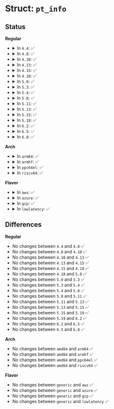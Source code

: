 # Struct: <code>pt_info</code>

## Status
<b>Regular</b>
<ul>
<li>
<details>
<summary>In <code>4.4</code>: ✅</summary>

```c
struct pt_info {
    s32 pi_nblocks;
    u32 pi_blkoff;
};
```
</details>
</li>
<li>
<details>
<summary>In <code>4.8</code>: ✅</summary>

```c
struct pt_info {
    s32 pi_nblocks;
    u32 pi_blkoff;
};
```
</details>
</li>
<li>
<details>
<summary>In <code>4.10</code>: ✅</summary>

```c
struct pt_info {
    s32 pi_nblocks;
    u32 pi_blkoff;
};
```
</details>
</li>
<li>
<details>
<summary>In <code>4.13</code>: ✅</summary>

```c
struct pt_info {
    s32 pi_nblocks;
    u32 pi_blkoff;
};
```
</details>
</li>
<li>
<details>
<summary>In <code>4.15</code>: ✅</summary>

```c
struct pt_info {
    s32 pi_nblocks;
    u32 pi_blkoff;
};
```
</details>
</li>
<li>
<details>
<summary>In <code>4.18</code>: ✅</summary>

```c
struct pt_info {
    s32 pi_nblocks;
    u32 pi_blkoff;
};
```
</details>
</li>
<li>
<details>
<summary>In <code>5.0</code>: ✅</summary>

```c
struct pt_info {
    s32 pi_nblocks;
    u32 pi_blkoff;
};
```
</details>
</li>
<li>
<details>
<summary>In <code>5.3</code>: ✅</summary>

```c
struct pt_info {
    s32 pi_nblocks;
    u32 pi_blkoff;
};
```
</details>
</li>
<li>
<details>
<summary>In <code>5.4</code>: ✅</summary>

```c
struct pt_info {
    s32 pi_nblocks;
    u32 pi_blkoff;
};
```
</details>
</li>
<li>
<details>
<summary>In <code>5.8</code>: ✅</summary>

```c
struct pt_info {
    s32 pi_nblocks;
    u32 pi_blkoff;
};
```
</details>
</li>
<li>
<details>
<summary>In <code>5.11</code>: ✅</summary>

```c
struct pt_info {
    s32 pi_nblocks;
    u32 pi_blkoff;
};
```
</details>
</li>
<li>
<details>
<summary>In <code>5.13</code>: ✅</summary>

```c
struct pt_info {
    s32 pi_nblocks;
    u32 pi_blkoff;
};
```
</details>
</li>
<li>
<details>
<summary>In <code>5.15</code>: ✅</summary>

```c
struct pt_info {
    s32 pi_nblocks;
    u32 pi_blkoff;
};
```
</details>
</li>
<li>
<details>
<summary>In <code>5.19</code>: ✅</summary>

```c
struct pt_info {
    s32 pi_nblocks;
    u32 pi_blkoff;
};
```
</details>
</li>
<li>
<details>
<summary>In <code>6.2</code>: ✅</summary>

```c
struct pt_info {
    s32 pi_nblocks;
    u32 pi_blkoff;
};
```
</details>
</li>
<li>
<details>
<summary>In <code>6.5</code>: ✅</summary>

```c
struct pt_info {
    s32 pi_nblocks;
    u32 pi_blkoff;
};
```
</details>
</li>
<li>
<details>
<summary>In <code>6.8</code>: ✅</summary>

```c
struct pt_info {
    s32 pi_nblocks;
    u32 pi_blkoff;
};
```
</details>
</li>
</ul>
<b>Arch</b>
<ul>
<li>
<details>
<summary>In <code>arm64</code>: ✅</summary>

```c
struct pt_info {
    s32 pi_nblocks;
    u32 pi_blkoff;
};
```
</details>
</li>
<li>
<details>
<summary>In <code>armhf</code>: ✅</summary>

```c
struct pt_info {
    s32 pi_nblocks;
    u32 pi_blkoff;
};
```
</details>
</li>
<li>
<details>
<summary>In <code>ppc64el</code>: ✅</summary>

```c
struct pt_info {
    s32 pi_nblocks;
    u32 pi_blkoff;
};
```
</details>
</li>
<li>
<details>
<summary>In <code>riscv64</code>: ✅</summary>

```c
struct pt_info {
    s32 pi_nblocks;
    u32 pi_blkoff;
};
```
</details>
</li>
</ul>
<b>Flavor</b>
<ul>
<li>
<details>
<summary>In <code>aws</code>: ✅</summary>

```c
struct pt_info {
    s32 pi_nblocks;
    u32 pi_blkoff;
};
```
</details>
</li>
<li>
<details>
<summary>In <code>azure</code>: ✅</summary>

```c
struct pt_info {
    s32 pi_nblocks;
    u32 pi_blkoff;
};
```
</details>
</li>
<li>
<details>
<summary>In <code>gcp</code>: ✅</summary>

```c
struct pt_info {
    s32 pi_nblocks;
    u32 pi_blkoff;
};
```
</details>
</li>
<li>
<details>
<summary>In <code>lowlatency</code>: ✅</summary>

```c
struct pt_info {
    s32 pi_nblocks;
    u32 pi_blkoff;
};
```
</details>
</li>
</ul>

## Differences
<b>Regular</b>
<ul>
<li>
No changes between <code>4.4</code> and <code>4.8</code> ✅
</li>
<li>
No changes between <code>4.8</code> and <code>4.10</code> ✅
</li>
<li>
No changes between <code>4.10</code> and <code>4.13</code> ✅
</li>
<li>
No changes between <code>4.13</code> and <code>4.15</code> ✅
</li>
<li>
No changes between <code>4.15</code> and <code>4.18</code> ✅
</li>
<li>
No changes between <code>4.18</code> and <code>5.0</code> ✅
</li>
<li>
No changes between <code>5.0</code> and <code>5.3</code> ✅
</li>
<li>
No changes between <code>5.3</code> and <code>5.4</code> ✅
</li>
<li>
No changes between <code>5.4</code> and <code>5.8</code> ✅
</li>
<li>
No changes between <code>5.8</code> and <code>5.11</code> ✅
</li>
<li>
No changes between <code>5.11</code> and <code>5.13</code> ✅
</li>
<li>
No changes between <code>5.13</code> and <code>5.15</code> ✅
</li>
<li>
No changes between <code>5.15</code> and <code>5.19</code> ✅
</li>
<li>
No changes between <code>5.19</code> and <code>6.2</code> ✅
</li>
<li>
No changes between <code>6.2</code> and <code>6.5</code> ✅
</li>
<li>
No changes between <code>6.5</code> and <code>6.8</code> ✅
</li>
</ul>
<b>Arch</b>
<ul>
<li>
No changes between <code>amd64</code> and <code>arm64</code> ✅
</li>
<li>
No changes between <code>amd64</code> and <code>armhf</code> ✅
</li>
<li>
No changes between <code>amd64</code> and <code>ppc64el</code> ✅
</li>
<li>
No changes between <code>amd64</code> and <code>riscv64</code> ✅
</li>
</ul>
<b>Flavor</b>
<ul>
<li>
No changes between <code>generic</code> and <code>aws</code> ✅
</li>
<li>
No changes between <code>generic</code> and <code>azure</code> ✅
</li>
<li>
No changes between <code>generic</code> and <code>gcp</code> ✅
</li>
<li>
No changes between <code>generic</code> and <code>lowlatency</code> ✅
</li>
</ul>
